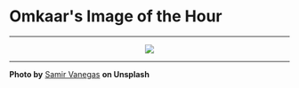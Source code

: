 # Omkaar's Image of the Hour

---

<div align="center">

<a href="https://unsplash.com/photos/two-women-are-smiling-and-enjoying-a-drink-Ix19M8uE2g4">
  <img src="https://images.unsplash.com/photo-1743456117605-e673068f0fa5?crop=entropy&cs=tinysrgb&fit=max&fm=jpg&ixid=M3w3NjA2Nzh8MHwxfHJhbmRvbXx8fHx8fHx8fDE3NTMwNTYwMDB8&ixlib=rb-4.1.0&q=80&w=1080" style="max-width:100%; height:auto;">
</a>



</div>

---

**Photo by** [Samir Vanegas](https://unsplash.com/@samir_vanegas_) **on Unsplash**
